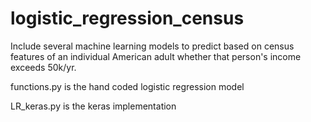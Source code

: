 # logistic_regression_census

Include several machine learning models to predict based on census features of an individual American adult whether that person's income exceeds 50k/yr.

functions.py is the hand coded logistic regression model

LR_keras.py is the keras implementation

